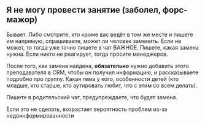 ## Я не могу провести занятие (заболел, форс-мажор)

Бывает. Либо смотрите, кто кроме вас ведёт в том же месте и пишете им напрямую, спрашиваете, может ли человек заменить. Если не может, то тогда уже точно пишете в чат ВАЖНОЕ. Пишете, какая замена нужна. Если никто не реагирует, тогда просите менеджеров.

После того, как замена найдена, **обязательно** нужно добавить этого преподавателя в CRM, чтобы он получил информацию, и рассказываете подробно про группу. Какая тема у кого, особенности детей (кто младше, кто старше, кто аутировать любит, что с этим со всем делать).

Пишете в родительский чат, предупреждаете, что будет замена.

Если это не сделать, возрастает вероятность проблем из-за недоинформированности